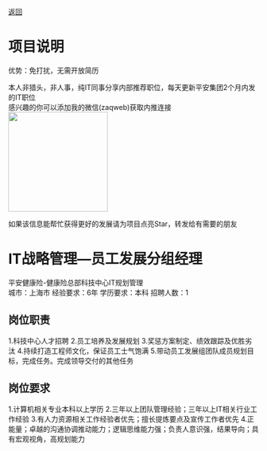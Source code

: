 [返回](../../)

# 项目说明

优势：免打扰，无需开放简历

本人非猎头，非人事，纯IT同事分享内部推荐职位，每天更新平安集团2个月内发的IT职位  
感兴趣的你可以添加我的微信(zaqweb)获取内推连接  
<img src="https://github.com/zaqweb/PA-IT-JOBS/blob/master/WechatICode.jpeg"  height="200" width="200">

如果该信息能帮忙获得更好的发展请为项目点亮Star，转发给有需要的朋友

# IT战略管理—员工发展分组经理
平安健康险-健康险总部科技中心IT规划管理  
城市：上海市 经验要求：6年 学历要求：本科  招聘人数：1

## 岗位职责
1.科技中心人才招聘
2.员工培养及发展规划
3.奖惩方案制定、绩效跟踪及优胜劣汰
4.持续打造工程师文化，保证员工士气饱满
5.带动员工发展组团队成员规划目标，完成任务。完成领导交付的其他任务

## 岗位要求
1.计算机相关专业本科以上学历
2.三年以上团队管理经验；三年以上IT相关行业工作经验
3.有人力资源相关工作经验者优先；擅长提炼要点及宣传工作者优先
4.正能量；卓越的沟通协调推动能力；逻辑思维能力强；负责人意识强，结果导向；具有宏观视角，高规划能力




